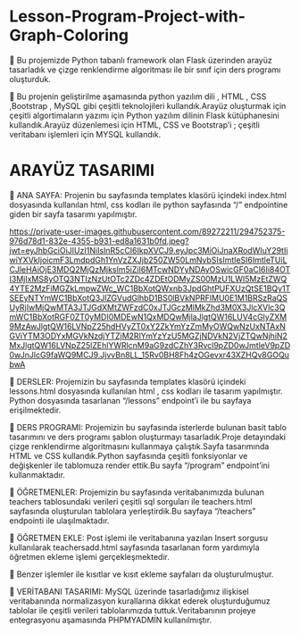 # Lesson-Program-Project-with-Graph-Coloring
	Bu projemizde Python tabanlı framework olan Flask üzerinden arayüz tasarladık ve çizge renklendirme algoritması ile bir sınıf için ders programı oluşturduk.

	Bu projenin geliştirilme aşamasında python yazılım dili , HTML , CSS ,Bootstrap , MySQL gibi çeşitli teknolojileri kullandık.Arayüz oluşturmak için çeşitli algortimaların yazımı için Python yazılım dilinin Flask kütüphanesini kullandık.Arayüz düzenlemesi için HTML, CSS ve Bootstrap’i ; çeşitli veritabanı işlemleri için MYSQL kullandık.

#	ARAYÜZ TASARIMI

	ANA SAYFA: Projenin bu sayfasında templates klasörü içindeki index.html dosyasında kullanılan html, css kodları ile python sayfasında “/” endpointine giden bir sayfa tasarımı yapılmıştır.

 https://private-user-images.githubusercontent.com/89272211/294752375-976d78d1-832e-4355-b931-ed8a1631b0fd.jpeg?jwt=eyJhbGciOiJIUzI1NiIsInR5cCI6IkpXVCJ9.eyJpc3MiOiJnaXRodWIuY29tIiwiYXVkIjoicmF3LmdpdGh1YnVzZXJjb250ZW50LmNvbSIsImtleSI6ImtleTUiLCJleHAiOjE3MDQ2MjQzMjksIm5iZiI6MTcwNDYyNDAyOSwicGF0aCI6Ii84OTI3MjIxMS8yOTQ3NTIzNzUtOTc2ZDc4ZDEtODMyZS00MzU1LWI5MzEtZWQ4YTE2MzFiMGZkLmpwZWc_WC1BbXotQWxnb3JpdGhtPUFXUzQtSE1BQy1TSEEyNTYmWC1BbXotQ3JlZGVudGlhbD1BS0lBVkNPRFlMU0E1M1BRSzRaQSUyRjIwMjQwMTA3JTJGdXMtZWFzdC0xJTJGczMlMkZhd3M0X3JlcXVlc3QmWC1BbXotRGF0ZT0yMDI0MDEwN1QxMDQwMjlaJlgtQW16LUV4cGlyZXM9MzAwJlgtQW16LVNpZ25hdHVyZT0xY2ZkYmYzZmMyOWQwNzUxNTAxNGViYTM3ODYxMGVkNzdjYTZjM2RlYmYzYzU5MGZjNDVkN2VjZTQwNjhiN2MxJlgtQW16LVNpZ25lZEhlYWRlcnM9aG9zdCZhY3Rvcl9pZD0wJmtleV9pZD0wJnJlcG9faWQ9MCJ9.JjvvBn8LL_15Rv0BH8Fh4zOGevxr43XZHQv8GOQubwA

	DERSLER: Projemizin bu sayfasında templates klasörü içindeki lessons.html dosyasında kullanılan html , css kodları ile tasarım yapılmıştır. Python dosyasında tasarlanan “/lessons” endpoint’i ile bu sayfaya erişilmektedir.
 
	DERS PROGRAMI: Projemizin bu sayfasında isterlerde bulunan basit tablo tasarımını ve ders programı şablon oluşturmayı tasarladık.Proje detayındaki çizge renklendirme algoritmasını kullanmaya çalıştık.Sayfa tasarımında HTML ve CSS kullandık.Python sayfasında çeşitli fonksiyonlar ve değişkenler ile tablomuza render ettik.Bu sayfa “/program” endpoint’ini kullanmaktadır.
 
	ÖĞRETMENLER: Projemizin bu sayfasında veritabanımızda bulunan teachers tablosundaki verileri çeşitli sql sorguları ile teachers.html sayfasında oluşturulan tablolara yerleştirdik.Bu sayfaya “/teachers” endpointi ile ulaşılmaktadır.
 

	ÖĞRETMEN EKLE: Post işlemi ile veritabanına yazılan Insert sorgusu kullanılarak teachersadd.html sayfasında tasarlanan form yardımıyla öğretmen ekleme işlemi gerçekleşmektedir.

 

	Benzer işlemler ile kısıtlar ve kısıt ekleme sayfaları da oluşturulmuştur.
 

 
	VERİTABANI TASARIMI: MySQL üzerinde tasarladığımız ilişkisel veritabanında normalizasyon kurallarına dikkat ederek oluşturduğumuz tablolar ile çeşitli verileri tablolarımızda tuttuk.Veritabanının projeye entegrasyonu aşamasında PHPMYADMİN kullanılmıştır.

 
